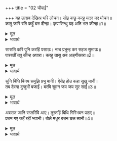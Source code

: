 +++
title = "02 चौपाई"

+++
यह उत्सव देखिअ भरि लोचन। सोइ कछु करहु मदन मद मोचन॥  
कामु जारि रति कहुँ बरु दीन्हा। कृपासिन्धु यह अति भल कीन्हा॥1॥  

<details><summary>मूल</summary>

यह उत्सव देखिअ भरि लोचन। सोइ कछु करहु मदन मद मोचन॥  
कामु जारि रति कहुँ बरु दीन्हा। कृपासिन्धु यह अति भल कीन्हा॥1॥  
</details>

<details><summary>भावार्थ</summary>

हे कामदेव के मद को चूर करने वाले! आप ऐसा कुछ कीजिए, जिससे सब लोग इस उत्सव को नेत्र भरकर देखें। हे कृपा के सागर! कामदेव को भस्म करके आपने रति को जो वरदान दिया, सो बहुत ही अच्छा किया॥1॥  
</details>

सासति करि पुनि करहिं पसाऊ। नाथ प्रभुन्ह कर सहज सुभाऊ॥  
पारबतीं तपु कीन्ह अपारा। करहु तासु अब अङ्गीकारा॥2॥  

<details><summary>मूल</summary>

सासति करि पुनि करहिं पसाऊ। नाथ प्रभुन्ह कर सहज सुभाऊ॥  
पारबतीं तपु कीन्ह अपारा। करहु तासु अब अङ्गीकारा॥2॥  
</details>

<details><summary>भावार्थ</summary>

हे नाथ! श्रेष्ठ स्वामियों का यह सहज स्वभाव ही है कि वे पहले दण्ड देकर फिर कृपा किया करते हैं। पार्वती ने अपार तप किया है, अब उन्हें अङ्गीकार कीजिए॥2॥  
</details>

सुनि बिधि बिनय समुझि प्रभु बानी। ऐसेइ होउ कहा सुखु मानी॥  
तब देवन्ह दुन्दुभीं बजाईं। बरषि सुमन जय जय सुर साईं॥3॥  

<details><summary>मूल</summary>

सुनि बिधि बिनय समुझि प्रभु बानी। ऐसेइ होउ कहा सुखु मानी॥  
तब देवन्ह दुन्दुभीं बजाईं। बरषि सुमन जय जय सुर साईं॥3॥  
</details>

<details><summary>भावार्थ</summary>

ब्रह्माजी की प्रार्थना सुनकर और प्रभु श्री रामचन्द्रजी के वचनों को याद करके शिवजी ने प्रसन्नतापूर्वक कहा- 'ऐसा ही हो।' तब देवताओं ने नगाडे बजाए और फूलों की वर्षा करके 'जय हो! देवताओं के स्वामी जय हो' ऐसा कहने लगे॥3॥  
</details>

अवसरु जानि सप्तरिषि आए। तुरतहिं बिधि गिरिभवन पठाए॥  
प्रथम गए जहँ रहीं भवानी। बोले मधुर बचन छल सानी॥4॥  

<details><summary>मूल</summary>

अवसरु जानि सप्तरिषि आए। तुरतहिं बिधि गिरिभवन पठाए॥  
प्रथम गए जहँ रहीं भवानी। बोले मधुर बचन छल सानी॥4॥  
</details>

<details><summary>भावार्थ</summary>

उचित अवसर जानकर सप्तर्षि आए और ब्रह्माजी ने तुरन्त ही उन्हें हिमाचल के घर भेज दिया। वे पहले वहाँ गए जहाँ पार्वतीजी थीं और उनसे छल से भरे मीठे (विनोदयुक्त, आनन्द पहुँचाने वाले) वचन बोले-॥4॥
</details>


